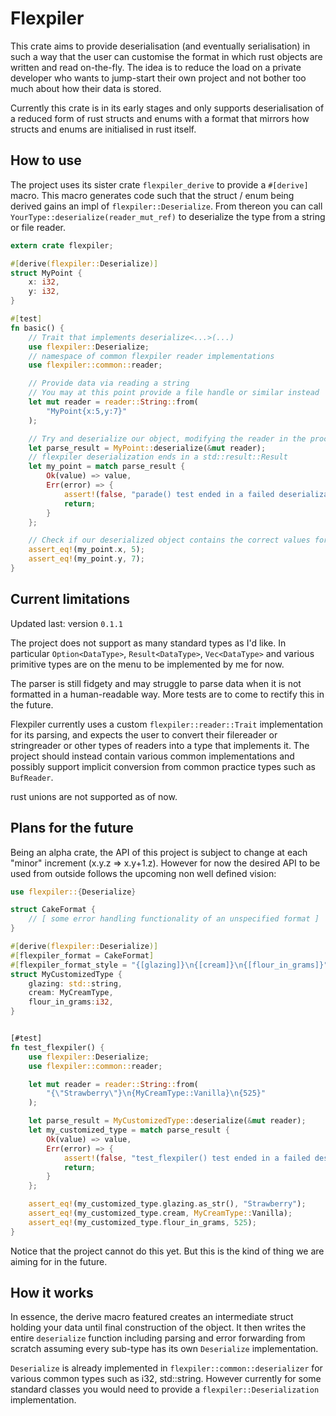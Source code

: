 # Flexpiler

This crate aims to provide deserialisation (and eventually serialisation) in such a way that the user can customise the format in which rust objects are written and read on-the-fly. The idea is to reduce the load on a private developer who wants to jump-start their own project and not bother too much about how their data is stored.

Currently this crate is in its early stages and only supports deserialisation of a reduced form of rust structs and enums with a format that mirrors how structs and enums are initialised in rust itself.


## How to use

The project uses its sister crate ```flexpiler_derive``` to provide a ```#[derive]``` macro. This macro generates code such that the struct / enum being derived gains an impl of ```flexpiler::Deserialize```. From thereon you can call ```YourType::deserialize(reader_mut_ref)``` to deserialize the type from a string or file reader.

```rust
extern crate flexpiler;

#[derive(flexpiler::Deserialize)]
struct MyPoint {
    x: i32,
    y: i32,
}

#[test]
fn basic() {
	// Trait that implements deserialize<...>(...)
    use flexpiler::Deserialize;
    // namespace of common flexpiler reader implementations
    use flexpiler::common::reader;

    // Provide data via reading a string
    // You may at this point provide a file handle or similar instead
    let mut reader = reader::String::from(
        "MyPoint{x:5,y:7}"
    );

    // Try and deserialize our object, modifying the reader in the process
    let parse_result = MyPoint::deserialize(&mut reader);
	// flexpiler deserialization ends in a std::result::Result
    let my_point = match parse_result {
        Ok(value) => value,
        Err(error) => {
            assert!(false, "parade() test ended in a failed deserialization:\n{}", error);
            return;
        }
    };

    // Check if our deserialized object contains the correct values for its fields
    assert_eq!(my_point.x, 5);
    assert_eq!(my_point.y, 7);
}

```


## Current limitations

Updated last: version ``0.1.1``

The project does not support as many standard types as I'd like. In particular ```Option<DataType>```, ```Result<DataType>```, ```Vec<DataType>``` and various primitive types are on the menu to be implemented by me for now.

The parser is still fidgety and may struggle to parse data when it is not formatted in a human-readable way. More tests are to come to rectify this in the future.

Flexpiler currently uses a custom ```flexpiler::reader::Trait``` implementation for its parsing, and expects the user to convert their filereader or stringreader or other types of readers into a type that implements it. The project should instead contain various common implementations and possibly support implicit conversion from common practice types such as ```BufReader```.

rust unions are not supported as of now.


## Plans for the future

Being an alpha crate, the API of this project is subject to change at each "minor" increment (x.y.z => x.y+1.z). However for now the desired API to be used from outside follows the upcoming non well defined vision:

```rust
use flexpiler::{Deserialize}

struct CakeFormat {
	// [ some error handling functionality of an unspecified format ]
}

#[derive(flexpiler::Deserialize)]
#[flexpiler_format = CakeFormat]
#[flexpiler_format_style = "{[glazing]}\n{[cream]}\n{[flour_in_grams]}"]
struct MyCustomizedType {
	glazing: std::string,
	cream: MyCreamType,
	flour_in_grams:i32,
}


[#test]
fn test_flexpiler() {
    use flexpiler::Deserialize;
    use flexpiler::common::reader;

    let mut reader = reader::String::from(
        "{\"Strawberry\"}\n{MyCreamType::Vanilla}\n{525}"
    );

    let parse_result = MyCustomizedType::deserialize(&mut reader);
    let my_customized_type = match parse_result {
        Ok(value) => value,
        Err(error) => {
            assert!(false, "test_flexpiler() test ended in a failed deserialization:\n{}", error);
            return;
        }
    };

    assert_eq!(my_customized_type.glazing.as_str(), "Strawberry");
    assert_eq!(my_customized_type.cream, MyCreamType::Vanilla);
    assert_eq!(my_customized_type.flour_in_grams, 525);
}


```

Notice that the project cannot do this yet. But this is the kind of thing we are aiming for in the future.



## How it works

In essence, the derive macro featured creates an intermediate struct holding your data until final construction of the object. It then writes the entire ```deserialize``` function including parsing and error forwarding from scratch assuming every sub-type has its own ```Deserialize``` implementation.

```Deserialize``` is already implemented in ```flexpiler::common::deserializer``` for various common types such as i32, std::string. However currently for some standard classes you would need to provide a ```flexpiler::Deserialization``` implementation.

